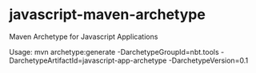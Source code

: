 javascript-maven-archetype
==========================

Maven Archetype for Javascript Applications

Usage: mvn archetype:generate -DarchetypeGroupId=nbt.tools -DarchetypeArtifactId=javascript-app-archetype -DarchetypeVersion=0.1
